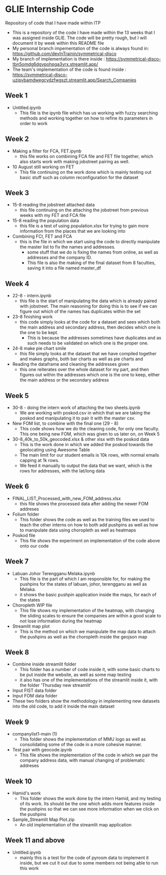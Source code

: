 # GLIE Internship Code
Repository of code that I have made within ITP

- This is a repository of the code I have made within the 13 weeks that I was assigned inside GLIE. The code will be pretty rough, but I will document it by week within this README file
- My personal branch impementation of the code is always found in: https://github.com/devInTrainin/symmetrical-disco
- My branch of implementation is there inside : https://symmetrical-disco-tbn5omdg6dgvpohpga3yrx.streamlit.app/
- The team's implementation of the code is found inside : https://symmetrical-disco-uzipvbamdwegcydzfwgszt.streamlit.app/Search_Companies

## Week 1
- Untitled.ipynb
  - This file is the ipynb file which has us working with fuzzy searching methods and working together on how to refine its parameters in order to work


## Week 2
- Making a filter for FCA, FET.ipynb
  - this file works on combining FCA file and FET file together, which also starts work with making jobstreet pairing as well. 
- 10 August still working on FET
  - This file continuing on the work done which is mainly testing out basic stuff such as column reconfiguration for the dataset

## Week 3
- 15-8 reading the jobstreet attached data
  - this file continuing on the attaching the jobstreet from previous weeks with my FET and FCA file
- 15-8 reading the population data
  - this file is a test of using population.xlsx for trying to gain more information from the places that we are looking into
- Combining FCI, FET and FCA
  - this is the file in which we start using the code to directly manipulate the master list to fix the names and addresses.
    - some stuff that we do is fixing the names from online, as well as addresses and the company ID.
    - This file is also the making of the final dataset from 8 faculties, saving it into a file named master_df

## Week 4
- 22-8 - intern.ipynb
  - this file is the start of manipulating the data which is already paired with jobstreet. The main reasoning for doing this is to see if we can figure out which of the names has duplicates within the set
- 23-8 finishing work
  - this code simply looks at the code for a dataset and sees which both the main address and secondary address, then decides which one is the one to be kept.
    - This is because the addresses sometimes have duplicates and as such needs to be validated on which one is the proper one.
- 24-8 make pie chart smile
  - this file simply looks at the dataset that we have compiled together and makes graphs, both bar charts as well as pie charts and
- Reading the dataframe and cleaning the addresses given
  - this one reiterates over the whole dataset for my part, and then figures out within the addresses which one is the one to keep, either the main address or the secondary address
  
## Week 5
- 30-8 - doing the intern work of attaching the two sheets.ipynb
  - We are working with poskod.csv in which that we are taking the poskod and manipulating it to pair it with the master csv.
- New FOM list, to combine with the final one (29 - 8)
  - This code shows how we do the cleaning code, for only one faculty. This one being new FOM, which was given to us later on, on Week 5
- 30-8_40k_to_50k_geocoded.xlsx & other xlsx with the poskod data
  - This is the work done in which we added the poskod towards the geolocating using Awesome Table
  - The main limit for our student emails is 10k rows, with normal emails capping at 1k rows.
  - We feed it manually to output the data that we want, which is the rows for addresses, with the lat/long data

## Week 6
- FINAL_LIST_Processed_with_new_FOM_address.xlsx
  - this file shows the processed data after adding the newer FOM addreses
- Folium folder
  - This folder shows the code as well as the training files we used to teach the other interns on how to both add pushpins as well as how to manipulate data using choropleth as well as heatmaps
- Poskod file
  - This file shows the experiment on implementation of the code above onto our code
 
## Week 7
- Labuan Johor Terengganu Melaka.ipynb
  - This file is the part of which I am responsible for, for making the pushpins for the states of labuan, johor, terengganu as well as Melaka.
  - it shows the basic pushpin application inside the maps, for each of the states
- Choropleth WIP file
  - This file shows my implementation of the heatmap, with changing the sliding scales to ensure the companies are within a good scale to not lose information during the heatmap
- Streamlit map plot
  - This is the method on which we manipulate the map data to attach the pushpins as well as the choropleth inside the geojson map

## Week 8
- Combine inside streamlit folder
  - This folder has a number of code inside it, with some basic charts to be put inside the website, as well as some map testing
  - it also has one of the implementations of the streamlit inside it, with the folder 'Thursday new streamlit'
- Input FIST data folder
- Input FOM data folder
 - These two folders show the methodology in implementing new datasets into the old code, to add it inside the main dataset

## Week 9
- companylist1-main (1)
  - This folder shows the implementation of MMU logo as well as consolidating some of the code in a more cohesive manner.
- Test pair with geocode.ipynb
  - This file shows the implementation of the code in which we pair the company address data, with manual changing of problematic addreses

## Week 10
- Hamid's work
  - This folder shows the work done by the intern Hamid, and my testing of its work. Its should be the one which adds more features inside the pushpins so that we can see more information when we click on the pushpins
- Sample_Streamlit Map Plot.zip
  - An old implementation of the streamlit map application

## Week 11 and above
- Untitled.ipynb
  - mainly this is a test for the code of pyrosm data to implement it inside, but we cut it out due to some members not being able to run this work
